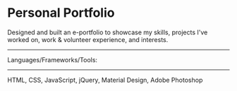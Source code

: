 # Personal Portfolio 

Designed and built an e-portfolio to showcase my skills, projects I've worked on, work & volunteer experience, and interests. 
*****************************
Languages/Frameworks/Tools:  
*****************************
HTML, CSS, JavaScript, jQuery, Material Design, Adobe Photoshop
